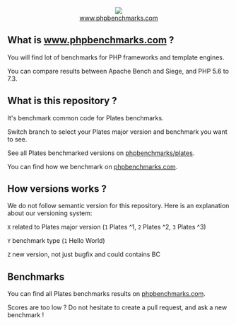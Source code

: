 <p align="center">
  <img src="http://www.phpbenchmarks.com/images/logo_github.png">
  <br>
  <a href="http://www.phpbenchmarks.com" target="_blank">www.phpbenchmarks.com</a>
</p>

## What is www.phpbenchmarks.com ?

You will find lot of benchmarks for PHP frameworks and template engines.

You can compare results between Apache Bench and Siege, and PHP 5.6 to 7.3.

## What is this repository ?

It's benchmark common code for Plates benchmarks.

Switch branch to select your Plates major version and benchmark you want to see.

See all Plates benchmarked versions on [phpbenchmarks/plates](https://github.com/phpbenchmarks/plates).

You can find how we benchmark on [phpbenchmarks.com](http://www.phpbenchmarks.com/en/benchmark-protocol.html).

## How versions works ?

We do not follow semantic version for this repository. Here is an explanation about our versioning system:

`X` related to Plates major version (`1` Plates ^1, `2` Plates ^2, `3` Plates ^3)

`Y` benchmark type (`1` Hello World)

`Z` new version, not just bugfix and could contains BC

## Benchmarks

You can find all Plates benchmarks results on [phpbenchmarks.com](http://www.phpbenchmarks.com/en/benchmark/plates.html).

Scores are too low ? Do not hesitate to create a pull request, and ask a new benchmark !
